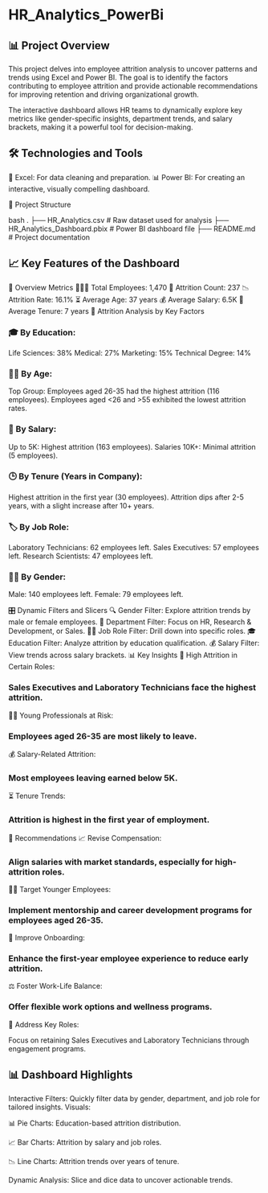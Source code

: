 # HR_Analytics_PowerBi

## 📊 Project Overview

This project delves into employee attrition analysis to uncover patterns and trends using Excel and Power BI. The goal is to identify the factors contributing to employee attrition and provide actionable recommendations for improving retention and driving organizational growth.

The interactive dashboard allows HR teams to dynamically explore key metrics like gender-specific insights, department trends, and salary brackets, making it a powerful tool for decision-making.

## 🛠️ Technologies and Tools

📝 Excel: For data cleaning and preparation.
📊 Power BI: For creating an interactive, visually compelling dashboard.

📂 Project Structure

bash
.
├── HR_Analytics.csv                    # Raw dataset used for analysis
├── HR_Analytics_Dashboard.pbix         # Power BI dashboard file
├── README.md                           # Project documentation

## 📈 Key Features of the Dashboard

🏢 Overview Metrics
🧑‍🤝‍🧑 Total Employees: 1,470
🚪 Attrition Count: 237
📉 Attrition Rate: 16.1%
⏳ Average Age: 37 years
💰 Average Salary: 6.5K
📅 Average Tenure: 7 years
📌 Attrition Analysis by Key Factors

### 🎓 By Education:

Life Sciences: 38%
Medical: 27%
Marketing: 15%
Technical Degree: 14%

### 🧍‍♂️ By Age:

Top Group: Employees aged 26-35 had the highest attrition (116 employees).
Employees aged <26 and >55 exhibited the lowest attrition rates.

### 💸 By Salary:

Up to 5K: Highest attrition (163 employees).
Salaries 10K+: Minimal attrition (5 employees).

### 🕒 By Tenure (Years in Company):

Highest attrition in the first year (30 employees).
Attrition dips after 2-5 years, with a slight increase after 10+ years.

### 🏷️ By Job Role:

Laboratory Technicians: 62 employees left.
Sales Executives: 57 employees left.
Research Scientists: 47 employees left.

### 👨‍⚖️ By Gender:

Male: 140 employees left.
Female: 79 employees left.

🎛️ Dynamic Filters and Slicers
🔍 Gender Filter: Explore attrition trends by male or female employees.
🏢 Department Filter: Focus on HR, Research & Development, or Sales.
🧑‍💼 Job Role Filter: Drill down into specific roles.
🎓 Education Filter: Analyze attrition by education qualification.
💰 Salary Filter: View trends across salary brackets.
📊 Key Insights
💼 High Attrition in Certain Roles:

### Sales Executives and Laboratory Technicians face the highest attrition.
👩‍🎓 Young Professionals at Risk:

### Employees aged 26-35 are most likely to leave.
💰 Salary-Related Attrition:

### Most employees leaving earned below 5K.
⏳ Tenure Trends:

### Attrition is highest in the first year of employment.
🚀 Recommendations
📈 Revise Compensation:

### Align salaries with market standards, especially for high-attrition roles.
👩‍💻 Target Younger Employees:

### Implement mentorship and career development programs for employees aged 26-35.
🔄 Improve Onboarding:

### Enhance the first-year employee experience to reduce early attrition.
⚖️ Foster Work-Life Balance:

### Offer flexible work options and wellness programs.
🎯 Address Key Roles:

Focus on retaining Sales Executives and Laboratory Technicians through engagement programs.

## 📊 Dashboard Highlights
Interactive Filters: Quickly filter data by gender, department, and job role for tailored insights.
Visuals:

📊 Pie Charts: Education-based attrition distribution.

📈 Bar Charts: Attrition by salary and job roles.

📉 Line Charts: Attrition trends over years of tenure.

Dynamic Analysis: Slice and dice data to uncover actionable trends. 
